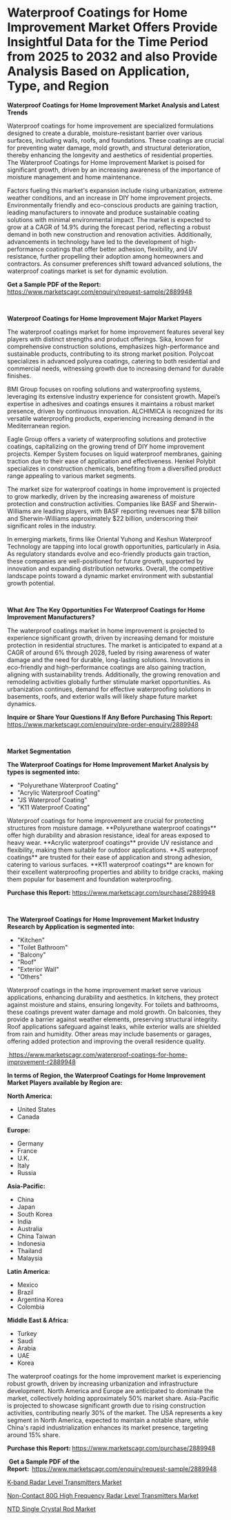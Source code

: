 <p><h1>Waterproof Coatings for Home Improvement Market Offers Provide Insightful Data for the Time Period from 2025 to 2032 and also Provide Analysis Based on Application, Type, and Region</h1></p><p><strong>Waterproof Coatings for Home Improvement Market Analysis and Latest Trends</strong></p>
<p><p>Waterproof coatings for home improvement are specialized formulations designed to create a durable, moisture-resistant barrier over various surfaces, including walls, roofs, and foundations. These coatings are crucial for preventing water damage, mold growth, and structural deterioration, thereby enhancing the longevity and aesthetics of residential properties. The Waterproof Coatings for Home Improvement Market is poised for significant growth, driven by an increasing awareness of the importance of moisture management and home maintenance.</p><p>Factors fueling this market's expansion include rising urbanization, extreme weather conditions, and an increase in DIY home improvement projects. Environmentally friendly and eco-conscious products are gaining traction, leading manufacturers to innovate and produce sustainable coating solutions with minimal environmental impact. The market is expected to grow at a CAGR of 14.9% during the forecast period, reflecting a robust demand in both new construction and renovation activities. Additionally, advancements in technology have led to the development of high-performance coatings that offer better adhesion, flexibility, and UV resistance, further propelling their adoption among homeowners and contractors. As consumer preferences shift toward advanced solutions, the waterproof coatings market is set for dynamic evolution.</p></p>
<p><strong>Get a Sample PDF of the Report:&nbsp;</strong> <a href="https://www.marketscagr.com/enquiry/request-sample/2889948?utm_campaign=2198&utm_medium=2&utm_source=Github&utm_content=ia&utm_term=14032025&utm_id=waterproof-coatings-for-home-improvement">https://www.marketscagr.com/enquiry/request-sample/2889948</a></p>
<p>&nbsp;</p>
<p><strong>Waterproof Coatings for Home Improvement Major Market Players</strong></p>
<p><p>The waterproof coatings market for home improvement features several key players with distinct strengths and product offerings. Sika, known for comprehensive construction solutions, emphasizes high-performance and sustainable products, contributing to its strong market position. Polycoat specializes in advanced polyurea coatings, catering to both residential and commercial needs, witnessing growth due to increasing demand for durable finishes.</p><p>BMI Group focuses on roofing solutions and waterproofing systems, leveraging its extensive industry experience for consistent growth. Mapei’s expertise in adhesives and coatings ensures it maintains a robust market presence, driven by continuous innovation. ALCHIMICA is recognized for its versatile waterproofing products, experiencing increasing demand in the Mediterranean region.</p><p>Eagle Group offers a variety of waterproofing solutions and protective coatings, capitalizing on the growing trend of DIY home improvement projects. Kemper System focuses on liquid waterproof membranes, gaining traction due to their ease of application and effectiveness. Henkel Polybit specializes in construction chemicals, benefiting from a diversified product range appealing to various market segments.</p><p>The market size for waterproof coatings in home improvement is projected to grow markedly, driven by the increasing awareness of moisture protection and construction activities. Companies like BASF and Sherwin-Williams are leading players, with BASF reporting revenues near $78 billion and Sherwin-Williams approximately $22 billion, underscoring their significant roles in the industry.</p><p>In emerging markets, firms like Oriental Yuhong and Keshun Waterproof Technology are tapping into local growth opportunities, particularly in Asia. As regulatory standards evolve and eco-friendly products gain traction, these companies are well-positioned for future growth, supported by innovation and expanding distribution networks. Overall, the competitive landscape points toward a dynamic market environment with substantial growth potential.</p></p>
<p>&nbsp;</p>
<p><strong>What Are The Key Opportunities For Waterproof Coatings for Home Improvement Manufacturers?</strong></p>
<p><p>The waterproof coatings market in home improvement is projected to experience significant growth, driven by increasing demand for moisture protection in residential structures. The market is anticipated to expand at a CAGR of around 6% through 2028, fueled by rising awareness of water damage and the need for durable, long-lasting solutions. Innovations in eco-friendly and high-performance coatings are also gaining traction, aligning with sustainability trends. Additionally, the growing renovation and remodeling activities globally further stimulate market opportunities. As urbanization continues, demand for effective waterproofing solutions in basements, roofs, and exterior walls will likely shape future market dynamics.</p></p>
<p><strong>Inquire or Share Your Questions If Any Before Purchasing This Report:</strong> <a href="https://www.marketscagr.com/enquiry/pre-order-enquiry/2889948?utm_campaign=2198&utm_medium=2&utm_source=Github&utm_content=ia&utm_term=14032025&utm_id=waterproof-coatings-for-home-improvement">https://www.marketscagr.com/enquiry/pre-order-enquiry/2889948</a></p>
<p>&nbsp;</p>
<p><strong>Market Segmentation</strong></p>
<p><strong>The Waterproof Coatings for Home Improvement Market Analysis by types is segmented into:</strong></p>
<p><ul><li>"Polyurethane Waterproof Coating"</li><li>"Acrylic Waterproof Coating"</li><li>"JS Waterproof Coating"</li><li>"K11 Waterproof Coating"</li></ul></p>
<p><p>Waterproof coatings for home improvement are crucial for protecting structures from moisture damage. **Polyurethane waterproof coatings** offer high durability and abrasion resistance, ideal for areas exposed to heavy wear. **Acrylic waterproof coatings** provide UV resistance and flexibility, making them suitable for outdoor applications. **JS waterproof coatings** are trusted for their ease of application and strong adhesion, catering to various surfaces. **K11 waterproof coatings** are known for their excellent waterproofing properties and ability to bridge cracks, making them popular for basement and foundation waterproofing.</p></p>
<p><strong>Purchase this Report:&nbsp;</strong><a href="https://www.marketscagr.com/purchase/2889948?utm_campaign=2198&utm_medium=2&utm_source=Github&utm_content=ia&utm_term=14032025&utm_id=waterproof-coatings-for-home-improvement">https://www.marketscagr.com/purchase/2889948</a></p>
<p>&nbsp;</p>
<p><strong>The Waterproof Coatings for Home Improvement Market Industry Research by Application is segmented into:</strong></p>
<p><ul><li>"Kitchen"</li><li>"Toilet Bathroom"</li><li>"Balcony"</li><li>"Roof"</li><li>"Exterior Wall"</li><li>"Others"</li></ul></p>
<p><p>Waterproof coatings in the home improvement market serve various applications, enhancing durability and aesthetics. In kitchens, they protect against moisture and stains, ensuring longevity. For toilets and bathrooms, these coatings prevent water damage and mold growth. On balconies, they provide a barrier against weather elements, preserving structural integrity. Roof applications safeguard against leaks, while exterior walls are shielded from rain and humidity. Other areas may include basements or garages, offering added protection and improving the overall residence quality.</p></p>
<p><a href="https://www.marketscagr.com/waterproof-coatings-for-home-improvement-r2889948?utm_campaign=2198&utm_medium=2&utm_source=Github&utm_content=ia&utm_term=14032025&utm_id=waterproof-coatings-for-home-improvement">&nbsp;https://www.marketscagr.com/waterproof-coatings-for-home-improvement-r2889948</a></p>
<p><strong>In terms of Region, the Waterproof Coatings for Home Improvement Market Players available by Region are:</strong></p>
<p>
    <p> <strong> North America: </strong>
        <ul>
            <li>United States</li>
            <li>Canada</li>
        </ul>
        </p> 
    <p> <strong> Europe: </strong>
        <ul>
            <li>Germany</li>
            <li>France</li>
            <li>U.K.</li>
            <li>Italy</li>
            <li>Russia</li>
        </ul>
        </p> 
    <p> <strong> Asia-Pacific: </strong>
        <ul>
            <li>China</li>
            <li>Japan</li>
            <li>South Korea</li>
            <li>India</li>
            <li>Australia</li>
            <li>China Taiwan</li>
            <li>Indonesia</li>
            <li>Thailand</li>
            <li>Malaysia</li>
        </ul>
        </p> 
    <p> <strong> Latin America: </strong>
        <ul>
            <li>Mexico</li>
            <li>Brazil</li>
            <li>Argentina Korea</li>
            <li>Colombia</li>
        </ul>
        </p> 
    <p> <strong> Middle East & Africa: </strong>
        <ul>
            <li>Turkey</li>
            <li>Saudi</li>
            <li>Arabia</li>
            <li>UAE</li>
            <li>Korea</li>
        </ul>
    </p>
    </p>
<p><p>The waterproof coatings for the home improvement market is experiencing robust growth, driven by increasing urbanization and infrastructure development. North America and Europe are anticipated to dominate the market, collectively holding approximately 50% market share. Asia-Pacific is projected to showcase significant growth due to rising construction activities, contributing nearly 30% of the market. The USA represents a key segment in North America, expected to maintain a notable share, while China's rapid industrialization enhances its market presence, targeting around 15% share.</p></p>
<p><strong>Purchase this Report: </strong><a href="https://www.marketscagr.com/purchase/2889948?utm_campaign=2198&utm_medium=2&utm_source=Github&utm_content=ia&utm_term=14032025&utm_id=waterproof-coatings-for-home-improvement">https://www.marketscagr.com/purchase/2889948</a></p>
<p>&nbsp;<strong>Get a Sample PDF of the Report:&nbsp;&nbsp;</strong><a href="https://www.marketscagr.com/enquiry/request-sample/2889948?utm_campaign=2198&utm_medium=2&utm_source=Github&utm_content=ia&utm_term=14032025&utm_id=waterproof-coatings-for-home-improvement">https://www.marketscagr.com/enquiry/request-sample/2889948</a></p>
<p><strong></strong></p>
<p><p><a href="https://github.com/delindacallegari68/Market-Research-Report-List-1/blob/main/k-band-radar-level-transmitters-market.md?utm_campaign=2198&utm_medium=2&utm_source=Github&utm_content=ia&utm_term=14032025&utm_id=waterproof-coatings-for-home-improvement">K-band Radar Level Transmitters Market</a></p><p><a href="https://github.com/casalalimo40/Market-Research-Report-List-1/blob/main/non-contact-80g-high-frequency-radar-level-transmitters-market.md?utm_campaign=2198&utm_medium=2&utm_source=Github&utm_content=ia&utm_term=14032025&utm_id=waterproof-coatings-for-home-improvement">Non-Contact 80G High Frequency Radar Level Transmitters Market</a></p><p><a href="https://github.com/santosh758595/Market-Research-Report-List-7/blob/main/ntd-single-crystal-rod-market.md?utm_campaign=2198&utm_medium=2&utm_source=Github&utm_content=ia&utm_term=14032025&utm_id=waterproof-coatings-for-home-improvement">NTD Single Crystal Rod Market</a></p></p>